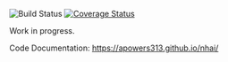 ![Build Status](https://github.com/apowers313/nhai/workflows/build/badge.svg) [![Coverage Status](https://coveralls.io/repos/github/apowers313/nhai/badge.svg?branch=master)](https://coveralls.io/github/apowers313/nhai?branch=master)

Work in progress.

Code Documentation: https://apowers313.github.io/nhai/